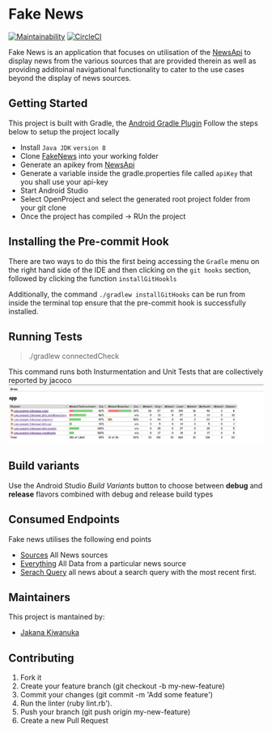 # Fake News
[![Maintainability](https://api.codeclimate.com/v1/badges/bac7d09d044e95a0667c/maintainability)](https://codeclimate.com/github/Jak-Sidious/FakeNews/maintainability)   [![CircleCI](https://circleci.com/gh/Jak-Sidious/FakeNews/tree/master.svg?style=svg)](https://circleci.com/gh/Jak-Sidious/FakeNews/tree/master)


Fake News is an application that focuses on utilisation of the [NewsApi](https://newsapi.org/) to display news from the various sources that are provided therein as well as providing additoinal navigational functionality to cater to the use cases beyond the display of news sources. 

## Getting Started
This project is built with Gradle, the [Android Gradle Plugin](https://developer.android.com/studio/releases/gradle-plugin) 
Follow the steps below to setup the project locally

* Install `Java JDK` `version 8`
* Clone [FakeNews](https://github.com/Jak-Sidious/FakeNews) into your working folder
* Generate an apikey from [NewsApi](https://newsapi.org/register)
* Generate a variable inside the gradle.properties file called `apiKey` that you shall use your api-key
* Start Android Studio
* Select OpenProject and select the generated root project folder from your git clone
* Once the project has compiled -> RUn the project

## Installing the Pre-commit Hook
There are two ways to do this the first being accessing the `Gradle` menu on the right hand side of the IDE and then clicking on the `git hooks` section, followed by clicking the function `installGitHookls`

Additionally, the command ```./gradlew installGitHooks``` can be run from inside the terminal top ensure that the pre-commit hook is successfully installed.

## Running Tests
> ./gradlew connectedCheck

This command runs both Insturmentation and Unit Tests that are collectively reported by jacoco
![Application Coverage](https://github.com/Jak-Sidious/FakeNews/blob/ch-167417002-Modify-ReadMe/app/src/main/res/drawable/coverage.png)


## Build variants
Use the Android Studio *Build Variants* button to choose between **debug** and **release** flavors combined with debug and release build types

## Consumed Endpoints
Fake news utilises the following end points 
* [Sources](https://newsapi.org/v2/sources?apiKey=API_KEY) All News sources
* [Everything](https://newsapi.org/v2/everything?q=newsSource&apiKey=API_KEY) All Data from a particular news source
* [Serach Query](https://newsapi.org/everything?q=SearchQuery&language=en&sortby=publishedAt&apiKey=API_KEY) all news about a search query with the most recent first.

## Maintainers
This project is mantained by:
* [Jakana Kiwanuka](https://github.com/Jak-Sidious)


## Contributing

1. Fork it
2. Create your feature branch (git checkout -b my-new-feature)
3. Commit your changes (git commit -m 'Add some feature')
4. Run the linter (ruby lint.rb').
5. Push your branch (git push origin my-new-feature)
6. Create a new Pull Request
